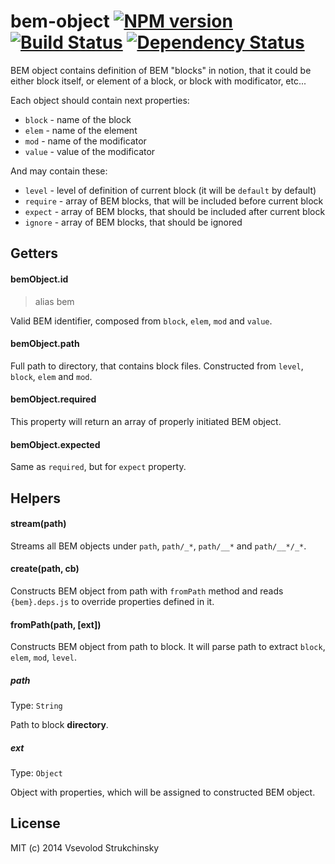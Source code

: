 # bem-object [![NPM version][npm-image]][npm-url] [![Build Status][travis-image]][travis-url] [![Dependency Status][depstat-image]][depstat-url]

BEM object contains definition of BEM "blocks" in notion, that it could be either block itself, or element of a block, or block with modificator, etc...

Each object should contain next properties:

 * `block` - name of the block
 * `elem` - name of the element
 * `mod` - name of the modificator
 * `value` - value of the modificator

And may contain these:

* `level` - level of definition of current block (it will be `default` by default)
* `require` - array of BEM blocks, that will be included before current block
* `expect` - array of BEM blocks, that should be included after current block
* `ignore` - array of BEM blocks, that should be ignored

## Getters

#### bemObject.id
> alias bem

Valid BEM identifier, composed from `block`, `elem`, `mod` and `value`.

#### bemObject.path

Full path to directory, that contains block files. Constructed from `level`, `block`, `elem` and `mod`.

#### bemObject.required

This property will return an array of properly initiated BEM object.

#### bemObject.expected

Same as `required`, but for `expect` property.

## Helpers

#### stream(path)

Streams all BEM objects under `path`, `path/_*`, `path/__*` and `path/__*/_*`.

#### create(path, cb)

Constructs BEM object from path with `fromPath` method and reads `{bem}.deps.js` to override properties defined in it.

#### fromPath(path, [ext])

Constructs BEM object from path to block. It will parse path to extract `block`, `elem`, `mod`, `level`.

##### path
Type: `String`

Path to block __directory__.

##### ext
Type: `Object`

Object with properties, which will be assigned to constructed BEM object.

## License

MIT (c) 2014 Vsevolod Strukchinsky

[npm-url]: https://npmjs.org/package/bem-object
[npm-image]: https://badge.fury.io/js/bem-object.png

[travis-url]: http://travis-ci.org/floatdrop/bem-object
[travis-image]: https://travis-ci.org/floatdrop/bem-object.png?branch=master

[depstat-url]: https://david-dm.org/floatdrop/bem-object
[depstat-image]: https://david-dm.org/floatdrop/bem-object.png?theme=shields.io

